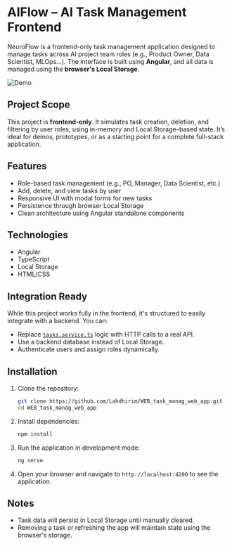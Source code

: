 # AIFlow – AI Task Management Frontend

NeuroFlow is a frontend-only task management application designed to manage tasks across AI project team roles (e.g., Product Owner, Data Scientist, MLOps...). The interface is built using **Angular**, and all data is managed using the **browser's Local Storage**.

![Demo](assets/demo.gif)

## Project Scope

This project is **frontend-only**. It simulates task creation, deletion, and filtering by user roles, using in-memory and Local Storage–based state. It’s ideal for demos, prototypes, or as a starting point for a complete full-stack application.

## Features

- Role-based task management (e.g., PO, Manager, Data Scientist, etc.)
- Add, delete, and view tasks by user
- Responsive UI with modal forms for new tasks
- Persistence through browser Local Storage
- Clean architecture using Angular standalone components

## Technologies

- Angular
- TypeScript
- Local Storage
- HTML/CSS

## Integration Ready

While this project works fully in the frontend, it's structured to easily integrate with a backend. You can:

- Replace [`tasks.service.ts`](src/app/tasks/tasks.service.ts) logic with HTTP calls to a real API.
- Use a backend database instead of Local Storage.
- Authenticate users and assign roles dynamically.

## Installation

1. Clone the repository:
    ```bash
    git clone https://github.com/Lahdhirim/WEB_task_manag_web_app.git
    cd WEB_task_manag_web_app
    ```

2. Install dependencies:
    ```bash
    npm install
    ```

3. Run the application in development mode:
    ```bash
    ng serve
    ```

4. Open your browser and navigate to `http://localhost:4200` to see the application.

## Notes

- Task data will persist in Local Storage until manually cleared.
- Removing a task or refreshing the app will maintain state using the browser's storage.

